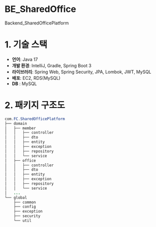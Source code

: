 # BE_SharedOffice
Backend_SharedOfficePlatform

# **1. 기술 스택**

- **언어**: Java 17
- **개발 환경**: IntelliJ, Gradle, Spring Boot 3
- **라이브러리**: Spring Web, Spring Security, JPA, Lombok, JWT, MySQL
- **배포**: EC2, RDS(MySQL)
- **DB** : MySQL

# **2. 패키지 구조도**

```java
com.FC.SharedOfficePlatform
├── domain
│   ├── member
│   │   ├── controller
│   │   ├── dto
│   │   ├── entity
│   │   ├── exception
│   │   ├── repository
│   │   └── service
│   ├── office
│   │   ├── controller
│   │   ├── dto
│   │   ├── entity
│   │   ├── exception
│   │   ├── repository
│   │   └── service
│   ...
└── global
    ├── common
    ├── config
    ├── exception
    ├── security
    └── util
```
